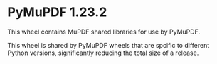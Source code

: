 # PyMuPDF 1.23.2

This wheel contains MuPDF shared libraries for use by PyMuPDF.

This wheel is shared by PyMuPDF wheels that are spcific to different Python
versions, significantly reducing the total size of a release.
